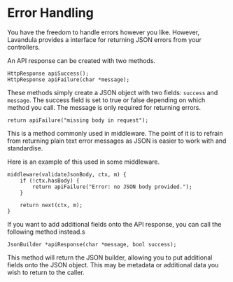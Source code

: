 # Error Handling

You have the freedom to handle errors however you like. However, Lavandula provides a interface for returning JSON errors from your controllers.

An API response can be created with two methods.

```
HttpResponse apiSuccess();
HttpResponse apiFailure(char *message);
```

These methods simply create a JSON object with two fields: `success` and `message`. The success field is set to true or false depending on which method you call. The message is only required for returning errors.

```
return apiFailure("missing body in request");
```

This is a method commonly used in middleware. The point of it is to refrain from returning plain text error messages as JSON is easier to work with and standardise.

Here is an example of this used in some middleware.

```
middleware(validateJsonBody, ctx, m) {
    if (!ctx.hasBody) {
        return apiFailure("Error: no JSON body provided.");
    }

    return next(ctx, m);
}
```

If you want to add additional fields onto the API response, you can call the following method instead.s

```
JsonBuilder *apiResponse(char *message, bool success);
```

This method will return the JSON builder, allowing you to put additional fields onto the JSON object. This may be metadata or additional data you wish to return to the caller.
